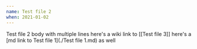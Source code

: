 ```yaml
---
name: Test file 2
when: 2021-01-02
---
```


Test file 2 body
with multiple lines
here's a wiki link to [[Test file 3]]
here's a [md link to Test file 1](./Test file 1.md) as well
